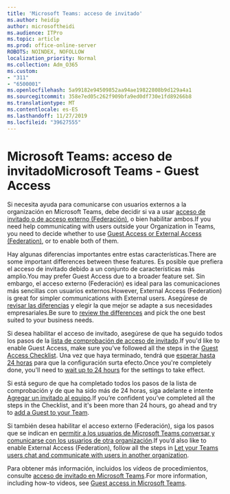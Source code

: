 ```yaml
---
title: 'Microsoft Teams: acceso de invitado'
ms.author: heidip
author: microsoftheidi
ms.audience: ITPro
ms.topic: article
ms.prod: office-online-server
ROBOTS: NOINDEX, NOFOLLOW
localization_priority: Normal
ms.collection: Adm_O365
ms.custom:
- "311"
- "6500001"
ms.openlocfilehash: 5a99182e94509852aa94ae19822808b9d129a4a1
ms.sourcegitcommit: 358e7ed05c262f909bfa9ed0df730e1fd89266b8
ms.translationtype: MT
ms.contentlocale: es-ES
ms.lasthandoff: 11/27/2019
ms.locfileid: "39627555"
---
```

# <a name="microsoft-teams---guest-access"></a><span data-ttu-id="d2f70-102">Microsoft Teams: acceso de invitado</span><span class="sxs-lookup"><span data-stu-id="d2f70-102">Microsoft Teams - Guest Access</span></span>

<span data-ttu-id="d2f70-103">Si necesita ayuda para comunicarse con usuarios externos a la organización en Microsoft Teams, debe decidir si va a usar [acceso de invitado o de acceso externo (Federación)](https://docs.microsoft.com/microsoftteams/manage-external-access#external-access-vs-guest-access), o bien habilitar ambos.</span><span class="sxs-lookup"><span data-stu-id="d2f70-103">If you need help communicating with users outside your Organization in Teams, you need to decide whether to use [Guest Access or External Access (Federation)](https://docs.microsoft.com/microsoftteams/manage-external-access#external-access-vs-guest-access), or to enable both of them.</span></span>

<span data-ttu-id="d2f70-104">Hay algunas diferencias importantes entre estas características.</span><span class="sxs-lookup"><span data-stu-id="d2f70-104">There are some important differences between these features.</span></span> <span data-ttu-id="d2f70-105">Es posible que prefiera el acceso de invitado debido a un conjunto de características más amplio.</span><span class="sxs-lookup"><span data-stu-id="d2f70-105">You may prefer Guest Access due to a broader feature set.</span></span> <span data-ttu-id="d2f70-106">Sin embargo, el acceso externo (Federación) es ideal para las comunicaciones más sencillas con usuarios externos.</span><span class="sxs-lookup"><span data-stu-id="d2f70-106">However, External Access (Federation) is great for simpler communications with External users.</span></span> <span data-ttu-id="d2f70-107">Asegúrese de [revisar las diferencias](https://docs.microsoft.com/microsoftteams/manage-external-access#external-access-vs-guest-access) y elegir la que mejor se adapte a sus necesidades empresariales.</span><span class="sxs-lookup"><span data-stu-id="d2f70-107">Be sure to [review the differences](https://docs.microsoft.com/microsoftteams/manage-external-access#external-access-vs-guest-access) and pick the one best suited to your business needs.</span></span>

<span data-ttu-id="d2f70-108">Si desea habilitar el acceso de invitado, asegúrese de que ha seguido todos los pasos de la [lista de comprobación de acceso de invitado](https://docs.microsoft.com/microsoftteams/guest-access-checklist).</span><span class="sxs-lookup"><span data-stu-id="d2f70-108">If you'd like to enable Guest Access, make sure you've followed all the steps in the [Guest Access Checklist](https://docs.microsoft.com/microsoftteams/guest-access-checklist).</span></span> <span data-ttu-id="d2f70-109">Una vez que haya terminado, tendrá que [esperar hasta 24 horas](https://docs.microsoft.com/microsoftteams/manage-guests#guest-access-latencies) para que la configuración surta efecto.</span><span class="sxs-lookup"><span data-stu-id="d2f70-109">Once you're completely done, you'll need to [wait up to 24 hours](https://docs.microsoft.com/microsoftteams/manage-guests#guest-access-latencies) for the settings to take effect.</span></span>

<span data-ttu-id="d2f70-110">Si está seguro de que ha completado todos los pasos de la lista de comprobación y de que ha sido más de 24 horas, siga adelante e intente [Agregar un invitado al equipo](https://support.office.com/article/add-guests-to-a-team-in-teams-fccb4fa6-f864-4508-bdde-256e7384a14f#ID0EAABAAA=Desktop).</span><span class="sxs-lookup"><span data-stu-id="d2f70-110">If you’re confident you’ve completed all the steps in the Checklist, and it's been more than 24 hours, go ahead and try to [add a Guest to your Team](https://support.office.com/article/add-guests-to-a-team-in-teams-fccb4fa6-f864-4508-bdde-256e7384a14f#ID0EAABAAA=Desktop).</span></span>

<span data-ttu-id="d2f70-111">Si también desea habilitar el acceso externo (Federación), siga los pasos que se indican en [permitir a los usuarios de Microsoft Teams conversar y comunicarse con los usuarios de otra organización](https://docs.microsoft.com/microsoftteams/manage-external-access#let-your-teams-users-chat-and-communicate-with-users-in-another-organization).</span><span class="sxs-lookup"><span data-stu-id="d2f70-111">If you’d also like to enable External Access (Federation), follow all the steps in [Let your Teams users chat and communicate with users in another organization](https://docs.microsoft.com/microsoftteams/manage-external-access#let-your-teams-users-chat-and-communicate-with-users-in-another-organization).</span></span>

<span data-ttu-id="d2f70-112">Para obtener más información, incluidos los vídeos de procedimientos, consulte [acceso de invitado en Microsoft Teams](https://docs.microsoft.com/microsoftteams/guest-access).</span><span class="sxs-lookup"><span data-stu-id="d2f70-112">For more information, including how-to videos, see [Guest access in Microsoft Teams](https://docs.microsoft.com/microsoftteams/guest-access).</span></span>
